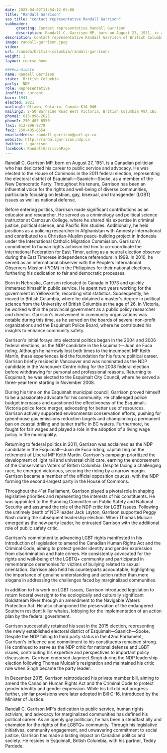 ```yaml
---
date: 2023-04-02T11:54:12-05:00
title: "Randall Garrison"
seo_title: "contact representative Randall Garrison"
subheader:
     greeting: Contact representative Randall Garrison
     description: Randall C. Garrison MP, born on August 27, 1951, is a Canadian politician who has dedicated his career to public service and advocacy. He was elected to the House of Commons in the 2011 federal election, representing the electoral district of Esquimalt—Saanich—Sooke, as a member of the New Democratic Party. Throughout his tenure, Garrison has been an influential voice for the rights and well-being of diverse communities, particularly focusing on lesbian, gay, bisexual, and transgender (LGBT) issues as well as national defense.
description: Contact representative Randall Garrison of British Columbia. Contact information for Randall Garrison includes email address, phone number, and mailing address.
image: randall-garrison.jpeg
video:
url: /canada/british-columbia/randall-garrison/
weight: 1
layout: course_home

####candidate
name: Randall Garrison
state:	British Columbia
party:	NDP
role: Representative
inoffice: current
born: 1941
elected: 2021
mailing1: Ottawa, Ontario, Canada K1A 0A6
mailing2: 2-50 Burnside Road West Victoria, British Columbia V9A 1B5
phone1: 613-996-2625
phone2: 250-405-6550
fax1: 613-996-9779
fax2: 250-405-6554
emailaddress: randall.garrison@parl.gc.ca
website: http://randallgarrison.ndp.ca
twitter: r_garrison
facebook: RandallGarrisonPage
---
```


Randall C. Garrison MP, born on August 27, 1951, is a Canadian politician who has dedicated his career to public service and advocacy. He was elected to the House of Commons in the 2011 federal election, representing the electoral district of Esquimalt—Saanich—Sooke, as a member of the New Democratic Party. Throughout his tenure, Garrison has been an influential voice for the rights and well-being of diverse communities, particularly focusing on lesbian, gay, bisexual, and transgender (LGBT) issues as well as national defense.

Before entering politics, Garrison made significant contributions as an educator and researcher. He served as a criminology and political science instructor at Camosun College, where he shared his expertise in criminal justice, political science, and Pacific Rim studies. Additionally, he held positions as a policing researcher in Afghanistan with Amnesty International and contributed to a Christian-Muslim peace-building project in Indonesia under the International Catholic Migration Commission. Garrison's commitment to human rights activism led him to co-coordinate the International Federation for East Timor, acting as a neutral election observer during the East Timorese independence referendum in 1999. In 2010, he served as an international observer with the People's International Observers Mission (PIOM) in the Philippines for their national elections, furthering his dedication to fair and democratic processes.

Born in Nebraska, Garrison relocated to Canada in 1973 and quickly immersed himself in public service. He spent two years working for the government in Yellowknife, recording vital statistics. Subsequently, he moved to British Columbia, where he obtained a master's degree in political science from the University of British Columbia at the age of 26. In Victoria, he worked within the provincial government as a public policy researcher and director. Garrison's involvement in community organizations was notable during this time, as he served on the boards of several non-profit organizations and the Esquimalt Police Board, where he contributed his insights to enhance community safety.

Garrison's initial forays into electoral politics began in the 2004 and 2006 federal elections, as the NDP candidate in the Esquimalt—Juan de Fuca riding. Although he narrowly lost both times to the incumbent MP Keith Martin, these experiences laid the foundation for his future political career. Garrison briefly resided in Vancouver and was nominated as the NDP candidate in the Vancouver Centre riding for the 2008 federal election before withdrawing for personal and professional reasons. Returning to Esquimalt, he was elected to the Esquimalt City Council, where he served a three-year term starting in November 2008.

During his time on the Esquimalt municipal council, Garrison proved himself to be a passionate advocate for his community. He challenged police budget increases and questioned the effectiveness of the Esquimalt-Victoria police force merger, advocating for better use of resources. Garrison actively supported environmental conservation efforts, pushing for greenhouse gas emissions reduction targets and championing a permanent ban on coastal drilling and tanker traffic in BC waters. Furthermore, he fought for fair wages and played a role in the adoption of a living wage policy in the municipality.

Returning to federal politics in 2011, Garrison was acclaimed as the NDP candidate in the Esquimalt—Juan de Fuca riding, capitalizing on the retirement of Liberal MP Keith Martin. Garrison's campaign prioritized the development of light rail and universal child care, earning the endorsement of the Conservation Voters of British Columbia. Despite facing a challenging race, he emerged victorious, securing the riding by a narrow margin. Garrison became a member of the official opposition caucus, with the NDP forming the second-largest party in the House of Commons.

Throughout the 41st Parliament, Garrison played a pivotal role in shaping legislative priorities and representing the interests of his constituents. He was appointed to the Standing Committee on Public Safety and National Security and assumed the role of the NDP critic for LGBT issues. Following the untimely death of NDP leader Jack Layton, Garrison supported Peggy Nash during the subsequent leadership election. When Thomas Mulcair emerged as the new party leader, he entrusted Garrison with the additional role of public safety critic.

Garrison's commitment to advancing LGBT rights manifested in his introduction of legislation to amend the Canadian Human Rights Act and the Criminal Code, aiming to protect gender identity and gender expression from discrimination and hate crimes. He consistently advocated for the rights and well-being of the LGBTQ+ community and participated in remembrance ceremonies for victims of bullying related to sexual orientation. Garrison also held his counterparts accountable, highlighting the importance of genuine understanding and action rather than mere slogans in addressing the challenges faced by marginalized communities.

In addition to his work on LGBT issues, Garrison introduced legislation to return federal oversight to the ecologically and culturally significant Goldstream River through an amendment to the Navigable Waters Protection Act. He also championed the preservation of the endangered Southern resident killer whales, lobbying for the implementation of an action plan by the federal government.

Garrison successfully retained his seat in the 2015 election, representing the newly established electoral district of Esquimalt—Saanich—Sooke. Despite the NDP falling to third party status in the 42nd Parliament, Garrison's influence and commitment to his constituents remained strong. He continued to serve as the NDP critic for national defense and LGBT issues, contributing his expertise and perspectives to important policy discussions. Garrison endorsed Jagmeet Singh during the NDP leadership election following Thomas Mulcair's resignation and maintained his critic role when Singh became the party leader.

In December 2015, Garrison reintroduced his private member bill, aiming to amend the Canadian Human Rights Act and the Criminal Code to protect gender identity and gender expression. While his bill did not progress further, similar provisions were later adopted in Bill C-16, introduced by the Minister of Justice.

Randall C. Garrison MP's dedication to public service, human rights activism, and advocacy for marginalized communities has defined his political career. As an openly gay politician, he has been a steadfast ally and champion for the rights of the LGBTQ+ community. Through his legislative initiatives, community engagement, and unwavering commitment to social justice, Garrison has made a lasting impact on Canadian politics and society. He resides in Esquimalt, British Columbia, with his partner, Teddy Pardede.

